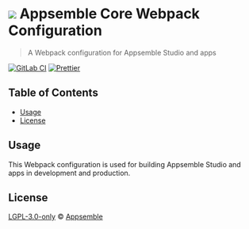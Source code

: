 # ![](https://gitlab.com/appsemble/appsemble/-/raw/0.34.13/config/assets/logo.svg) Appsemble Core Webpack Configuration

> A Webpack configuration for Appsemble Studio and apps

[![GitLab CI](https://gitlab.com/appsemble/appsemble/badges/0.34.13/pipeline.svg)](https://gitlab.com/appsemble/appsemble/-/releases/0.34.13)
[![Prettier](https://img.shields.io/badge/code_style-prettier-ff69b4.svg)](https://prettier.io)

## Table of Contents

- [Usage](#usage)
- [License](#license)

## Usage

This Webpack configuration is used for building Appsemble Studio and apps in development and
production.

## License

[LGPL-3.0-only](https://gitlab.com/appsemble/appsemble/-/blob/0.34.13/LICENSE.md) ©
[Appsemble](https://appsemble.com)
